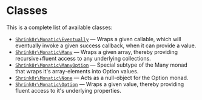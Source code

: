 Classes
=======

This is a complete list of available classes:

- [`Shrink0r\Monatic\Eventually`](Shrink0r/Monatic/Eventually.md) &mdash; Wraps a given callable, which will eventually invoke a given success callback, when it can provide a value.
- [`Shrink0r\Monatic\Many`](Shrink0r/Monatic/Many.md) &mdash; Wraps a given array, thereby providing recursive+fluent access to any underlying collections.
- [`Shrink0r\Monatic\ManyOption`](Shrink0r/Monatic/ManyOption.md) &mdash; Special subtype of the Many monad that wraps it&#039;s array-elements into Option values.
- [`Shrink0r\Monatic\None`](Shrink0r/Monatic/None.md) &mdash; Acts as a null-object for the Option monad.
- [`Shrink0r\Monatic\Option`](Shrink0r/Monatic/Option.md) &mdash; Wraps a given value, thereby providing fluent access to it&#039;s underlying properties.
